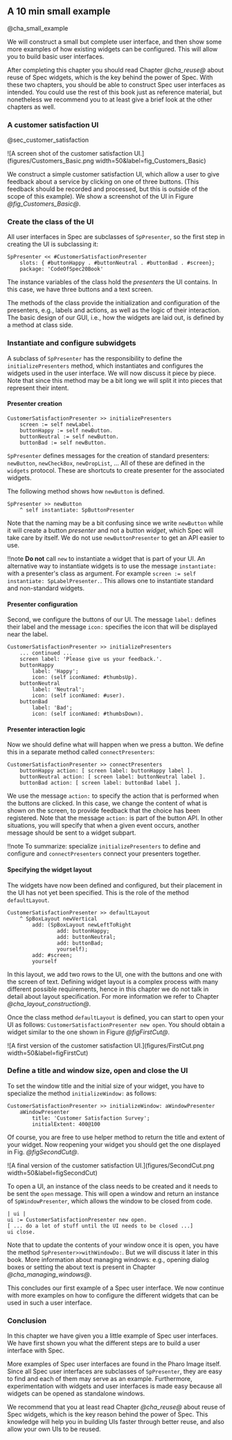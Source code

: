 ## A 10 min small example
@cha_small_example

We will construct a small but complete user interface, and then show some more examples of how existing widgets can be configured. This will allow you to build basic user interfaces.

After completing this chapter you should read Chapter *@cha_reuse@* about reuse of Spec widgets, which is the key behind the power of Spec. With these two chapters, you should be able to construct Spec user interfaces as intended. You could use the rest of this book just as reference material, but nonetheless we recommend you to at least give a brief look at the other chapters as well.

### A customer satisfaction UI

@sec_customer_satisfaction

![A screen shot of the customer satisfaction UI.](figures/Customers_Basic.png width=50&label=fig_Customers_Basic)

We construct a simple customer satisfaction UI, which allow a user to give feedback about a service by clicking on one of three buttons. \(This feedback should be recorded and processed, but this is outside of the scope of this example\). We show a screenshot of the UI in Figure *@fig_Customers_Basic@*.


### Create the class of the UI 


All user interfaces in Spec are subclasses of `SpPresenter`, so
the first step in creating the UI is subclassing it:

```
SpPresenter << #CustomerSatisfactionPresenter
	slots: { #buttonHappy . #buttonNeutral . #buttonBad . #screen};
	package: 'CodeOfSpec20Book'
```



The instance variables of the class hold the _presenters_ the UI contains.
In this case, we have three buttons and a text screen.

The methods of the class provide the initialization and configuration of the presenters, e.g.,
labels and actions, as well as the logic of their interaction. The
basic design of our GUI, i.e., how the widgets are laid out, is defined by a method
at class side.

### Instantiate and configure subwidgets


A subclass of `SpPresenter` has the responsibility to define the
`initializePresenters` method, which instantiates and configures the
widgets used in the user interface. We will now discuss it piece by piece.
Note that since this method may be a bit long we will split it into pieces that represent
their intent.

#### Presenter creation

```
CustomerSatisfactionPresenter >> initializePresenters
	screen := self newLabel.
	buttonHappy := self newButton.
	buttonNeutral := self newButton.
	buttonBad := self newButton.
```


`SpPresenter` defines messages for the creation of standard presenters: `newButton`, `newCheckBox`, `newDropList`, ...
All of these are defined in the `widgets` protocol. These are shortcuts to create presenter for the associated widgets.

The following method shows how `newButton` is defined.

```
SpPresenter >> newButton
	^ self instantiate: SpButtonPresenter
```


Note that the naming may be a bit confusing since we write `newButton` while it
will create a button _presenter_ and not a button _widget_, which Spec will take 
care by itself. We do not use `newButtonPresenter` to get an API easier to use.

!!note **Do not** call `new` to instantiate a widget that is part of your UI. An alternative way to instantiate widgets is to use the message `instantiate:` with a presenter's class as argument. For example `screen := self instantiate: SpLabelPresenter.`. This allows one to instantiate standard and non-standard widgets.

#### Presenter configuration

Second, we configure the buttons of our UI. The message `label:` defines their label and the message `icon:` specifies the icon that will be displayed near the label.

```
CustomerSatisfactionPresenter >> initializePresenters
	... continued ...
	screen label: 'Please give us your feedback.'.
	buttonHappy
		label: 'Happy';
		icon: (self iconNamed: #thumbsUp).
	buttonNeutral
		label: 'Neutral';
		icon: (self iconNamed: #user).
	buttonBad
		label: 'Bad';
		icon: (self iconNamed: #thumbsDown).
```


#### Presenter interaction logic

Now we should define what will happen when we press a button. 
We define this in a separate method called `connectPresenters`: 


```
CustomerSatisfactionPresenter >> connectPresenters
	buttonHappy action: [ screen label: buttonHappy label ].
	buttonNeutral action: [ screen label: buttonNeutral label ].
	buttonBad action: [ screen label: buttonBad label ].
```


We use the message `action:` to specify the action that is performed when the buttons are clicked. In this case, we change the content of what is shown on the screen, to provide feedback that the choice has been registered. Note that the message `action:` is part of the button API. In other situations, you will specify that when a given event occurs, another message should be sent to a widget subpart.

!!note To summarize: specialize `initializePresenters` to define and configure and `connectPresenters` connect your presenters together.

#### Specifying the widget layout

The widgets have now been defined and configured, but their placement in the UI has not yet been specified. This is the role of the method `defaultLayout`.

```
CustomerSatisfactionPresenter >> defaultLayout
	^ SpBoxLayout newVertical 
		add: (SpBoxLayout newLeftToRight
				add: buttonHappy;
				add: buttonNeutral;
				add: buttonBad;
				yourself);
		add: #screen;
		yourself
```


In this layout, we add two rows to the UI, one with the buttons and one with the screen of text. Defining widget layout is a complex process with many different possible requirements, hence in this chapter we do not talk in detail about layout specification. For more information we refer to Chapter *@cha_layout_construction@*.


Once the class method `defaultLayout` is defined, you can start to open your UI as follows: `CustomerSatisfactionPresenter new open`. You should obtain a widget similar to the one shown in Figure *@figFirstCut@*.

![A first version of the customer satisfaction UI.](figures/FirstCut.png width=50&label=figFirstCut)


### Define a title and window size, open and close the UI


To set the window title and the initial size of your widget, you have to specialize the method `initializeWindow:` as follows: 

```
CustomerSatisfactionPresenter >> initializeWindow: aWindowPresenter	
	aWindowPresenter
		title: 'Customer Satisfaction Survey';
		initialExtent: 400@100
```


Of course, you are free to use helper method to return the title and extent of your widget. Now reopening your widget you should get the one displayed in Fig. *@figSecondCut@*.


![A final version of the customer satisfaction UI.](figures/SecondCut.png width=50&label=figSecondCut)


To open a UI, an instance of the class needs to be created and it needs to be sent the `open` message. This will open a window and return an instance of `SpWindowPresenter`, which allows the window to be closed from code.

```
| ui |
ui := CustomerSatisfactionPresenter new open.
[ ... do a lot of stuff until the UI needs to be closed ...]
ui close.
```


Note that to update the contents of your window once it is open, you have the method `SpPresenter>>withWindowDo:`.
But we will discuss it later in this book. More information about managing windows: e.g., opening dialog boxes or setting the about text is present in Chapter *@cha_managing_windows@*.

This concludes our first example of a Spec user interface. We now continue with more examples on how to configure the different widgets that can be used in such a user interface.

### Conclusion


In this chapter we have given you a little example of Spec user interfaces. We have first shown you what the different steps are to build a user interface with Spec.

More examples of Spec user interfaces are found in the Pharo Image itself. Since all Spec user interfaces are subclasses of `SpPresenter`, they are easy to find and each of them may serve as an example. Furthermore, experimentation with widgets and user interfaces is made easy because all widgets can be opened as standalone windows.

We recommend that you at least read Chapter *@cha_reuse@* about reuse of Spec widgets, which is the key reason behind the power of Spec. This knowledge will help you in building UIs faster through better reuse, and also allow your own UIs to be reused. 
